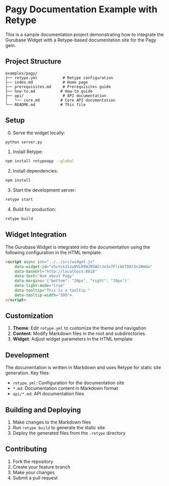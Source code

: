 # Pagy Documentation Example with Retype

This is a sample documentation project demonstrating how to integrate the Gurubase Widget with a Retype-based documentation site for the Pagy gem.

## Project Structure

```
examples/pagy/
├── retype.yml           # Retype configuration
├── index.md             # Home page
├── prerequisites.md     # Prerequisites guide
├── how-to.md           # How-to guide
├── api/                 # API documentation
│   └── core.md         # Core API documentation
└── README.md           # This file
```

## Setup

0. Serve the widget locally:

```bash
python server.py
```

1. Install Retype:
```bash
npm install retypeapp --global
```

2. Install dependencies:
```bash
npm install
```

3. Start the development server:
```bash
retype start
```

4. Build for production:
```bash
retype build
```

## Widget Integration

The Gurubase Widget is integrated into the documentation using the following configuration in the HTML template:

```html
<script async src="../../src/widget.js" 
    data-widget-id="oSvtckI5zuBVLOXWJNSW2rJe3o7FlcbkTDXt5n2WmUw"
    data-baseUrl="http://localhost:8018"
    data-text="Ask about Pagy"
    data-margins='{"bottom": "20px", "right": "20px"}'
    data-light-mode="true"
    data-tooltip="This is a tooltip."
    data-tooltip-width="300">
</script>
```

## Customization

1. **Theme**: Edit `retype.yml` to customize the theme and navigation
2. **Content**: Modify Markdown files in the root and subdirectories
3. **Widget**: Adjust widget parameters in the HTML template

## Development

The documentation is written in Markdown and uses Retype for static site generation. Key files:

- `retype.yml`: Configuration for the documentation site
- `*.md`: Documentation content in Markdown format
- `api/*.md`: API documentation files

## Building and Deploying

1. Make changes to the Markdown files
2. Run `retype build` to generate the static site
3. Deploy the generated files from the `.retype` directory

## Contributing

1. Fork the repository
2. Create your feature branch
3. Make your changes
4. Submit a pull request 